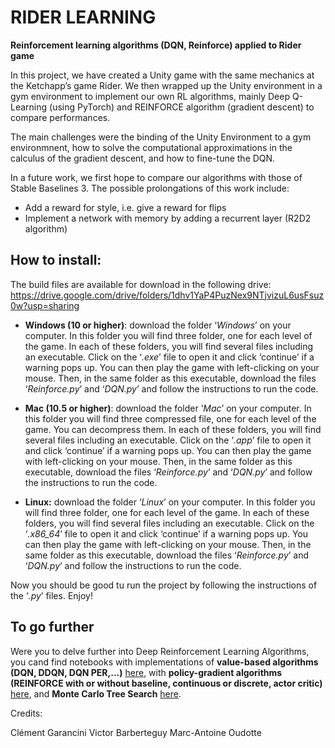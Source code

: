 ﻿# RIDER LEARNING

**Reinforcement learning algorithms (DQN, Reinforce) applied to Rider game**

In this project, we have created a Unity game with the same mechanics at the Ketchapp’s game Rider. We then wrapped up the Unity environment in a gym environment to implement our own RL algorithms, mainly Deep Q-Learning (using PyTorch) and REINFORCE algorithm (gradient descent) to compare performances.

The main challenges were the binding of the Unity Environment to a gym environmnent, how to solve the computational approximations in the calculus of the gradient descent, and how to fine-tune the DQN.

In a future work, we first hope to compare our algorithms with those of Stable Baselines 3. The possible prolongations of this work include:

- Add a reward for style, i.e. give a reward for flips
- Implement a network with memory by adding a recurrent layer (R2D2 algorithm)


## How to install:

The build files are available for download in the following drive:
https://drive.google.com/drive/folders/1dhv1YaP4PuzNex9NTjvizuL6usFsuz0w?usp=sharing

- **Windows (10 or higher)**: download the folder ‘*Windows*’ on your computer. In this folder you will find three folder, one for each level of the game. In each of these folders, you will find several files including an executable. Click on the ‘*.exe*’ file to open it and click ‘continue’ if a warning pops up. You can then play the game with left-clicking on your mouse. Then, in the same folder as this executable, download the files ‘*Reinforce.py*’ and ‘*DQN.py*’ and follow the instructions to run the code.

- **Mac (10.5 or higher)**: download the folder ‘*Mac*’ on your computer. In this folder you will find three compressed file, one for each level of the game. You can decompress them. In each of these folders, you will find several files including an executable. Click on the ‘*.app*’ file to open it and click ‘continue’ if a warning pops up. You can then play the game with left-clicking on your mouse. Then, in the same folder as this executable, download the files ‘*Reinforce.py*’ and ‘*DQN.py*’ and follow the instructions to run the code.

- **Linux:** download the folder ‘*Linux*’ on your computer. In this folder you will find three folder, one for each level of the game. In each of these folders, you will find several files including an executable. Click on the ‘*.x86_64*’ file to open it and click ‘continue’ if a warning pops up. You can then play the game with left-clicking on your mouse. Then, in the same folder as this executable, download the files ‘*Reinforce.py*’ and ‘*DQN.py*’ and follow the instructions to run the code.

Now you should be good tu run the project by following the instructions of the ‘*.py*’ files. Enjoy!

## To go further

Were you to delve further into Deep Reinforcement Learning Algorithms, you cand find notebooks with implementations of **value-based algorithms (DQN, DDQN, DQN PER,...)** [here](https://github.com/VictorBbt/DQN-Pytorch/tree/main), with **policy-gradient algorithms (REINFORCE with or without baseline, continuous or discrete, actor critic)** [here](https://github.com/VictorBbt/Policy-Gradient-Methods/tree/main), and **Monte Carlo Tree Search** [here](https://github.com/VictorBbt/MCTS-PyTorch/tree/main).

Credits:

Clément Garancini
Victor Barberteguy
Marc-Antoine Oudotte
